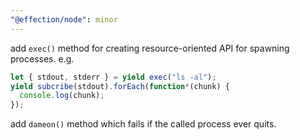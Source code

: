 ```yaml
---
"@effection/node": minor
---
```

add `exec()` method for creating resource-oriented API for spawning
processes. e.g.

```js
let { stdout, stderr } = yield exec("ls -al");
yield subcribe(stdout).forEach(function*(chunk) {
  console.log(chunk);
});
```

add `dameon()` method which fails if the called process ever quits.
